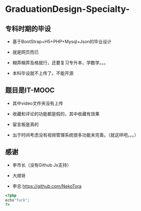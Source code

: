 # GraduationDesign-Specialty-
## 专科时期的毕设

* 基于BootStrap+H5+PHP+Mysql+Json的毕业设计

* 就是网页而已

* 糊弄糊弄及格就行，还要复习专升本，学数学。。。

* 本科毕设就不上传了。不能开源


## 题目是IT-MOOC

* 其中video文件夹没有上传

* 收藏和评论的功能都是假的，其中收藏有效果

* 留言板是真的

* 出于时间考虑没有视频管理系统很多功能未完善。（就这样吧。。。）


## 感谢

* 李市长（没有Github Js支持）

* 大顺哥

* 李总 https://github.com/NekoTora
```php
<?php
echo"fuck";
?>
```
